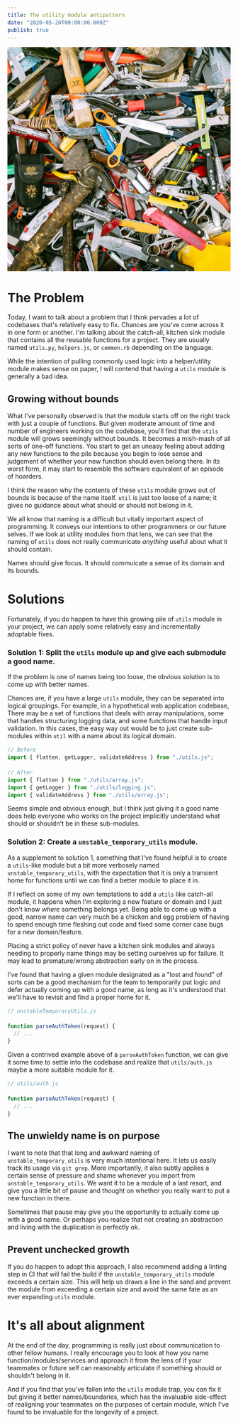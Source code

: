 ```yaml
---
title: The utility module antipattern
date: "2020-05-20T00:00:00.000Z"
publish: true
---
```


![Random tools](./banner.jpg)

# The Problem

Today, I want to talk about a problem that I think pervades a lot of codebases
that's relatively easy to fix. Chances are you've come across it in one form or
another. I'm talking about the catch-all, kitchen sink module that contains all
the reusable functions for a project. They are usually named `utils.py`,
`helpers.js`, or `common.rb` depending on the language.

While the intention of pulling commonly used logic into a helper/utility module
makes sense on paper, I will contend that having a `utils` module is generally a
bad idea.

## Growing without bounds

What I've personally observed is that the module starts off on the right track
with just a couple of functions. But given moderate amount of time and number of
engineers working on the codebase, you'll find that the `utils` module will
grows seemingly without bounds. It becomes a mish-mash of all sorts of one-off
functions. You start to get an uneasy feeling about adding any new functions to
the pile because you begin to lose sense and judgement of whether your new
function should even belong there. In its worst form, it may start to resemble
the software equivalent of an episode of hoarders.

I think the reason why the contents of these `utils` module grows out of bounds
is because of the name itself. `util` is just too loose of a name; it gives no
guidance about what should or should not belong in it.

We all know that naming is a difficult but vitally important aspect of
programming. It conveys our intentions to other programmers or our future
selves. If we look at utility modules from that lens, we can see that the naming
of `utils` does not really communicate _anything_ useful about what it should
contain.

Names should give focus. It should commuicate a sense of its domain and its
bounds.

# Solutions

Fortunately, if you do happen to have this growing pile of `utils` module in
your project, we can apply some relatively easy and incrementally adoptable
fixes.

### Solution 1: Split the `utils` module up and give each submodule a good name.

If the problem is one of names being too loose, the obvious solution is to come
up with better names.

Chances are, if you have a large `utils` module, they can be separated into
logical groupings. For example, in a hypothetical web application codebase,
There may be a set of functions that deals with array manipulations, some that
handles structuring logging data, and some functions that handle input
validation. In this cases, the easy way out would be to just create sub-modules
within `util` with a name about its logical domain.

```js
// Before
import { flatten, getLogger, validateAddress } from "./utils.js";

// After
import { flatten } from "./utils/array.js";
import { getLogger } from "./utils/logging.js";
import { validateAddress } from "./utils/array.js";
```

Seems simple and obvious enough, but I think just giving it a good name does
help everyone who works on the project implicitly understand what should or
shouldn't be in these sub-modules.

### Solution 2: Create a `unstable_temporary_utils` module.

As a supplement to solution 1, something that I've found helpful is to create a
`utils`-like module but a bit more verbosely named `unstable_temporary_utils`,
with the expectation that it is only a transient home for functions until we can
find a better module to place it in.

If I reflect on some of my own temptations to add a `utils` like catch-all
module, it happens when I'm exploring a new feature or domain and I just don't
know _where_ something belongs yet. Being able to come up with a good, narrow
name can very much be a chicken and egg problem of having to spend enough time
fleshing out code and fixed some corner case bugs for a new domain/feature.

Placing a strict policy of never have a kitchen sink modules and always needing
to properly name things may be setting ourselves up for failure. It may lead to
premature/wrong abstraction early on in the process.

I've found that having a given module designated as a "lost and found" of sorts
can be a good mechanism for the team to temporarily put logic and defer actually
coming up with a good name, as long as it's understood that we'll have to
revisit and find a proper home for it.

```js
// unstableTemporaryUtils.js

function parseAuthToken(request) {
  // ...
}
```

Given a contrived example above of a `parseAuthToken` function, we can give it
some time to settle into the codebase and realize that `utils/auth.js` maybe a
more suitable module for it.

```js
// utils/auth.js

function parseAuthToken(request) {
  // ...
}
```

## The unwieldy name is on purpose

I want to note that that long and awkward naming of `unstable_temporary_utils`
is very much intentional here. It lets us easily track its usage via `git grep`.
More importantly, it also subtly applies a certain sense of pressure and shame
whenever you import from `unstable_temporary_utils`. We want it to be a module
of a last resort, and give you a little bit of pause and thought on whether you
really want to put a new function in there.

Sometimes that pause may give you the opportunity to actually come up with a
good name. Or perhaps you realize that not creating an abstraction and living
with the duplication is perfectly ok.

## Prevent unchecked growth

If you do happen to adopt this approach, I also recommend adding a linting step
in CI that will fail the build if the `unstable_temporary_utils` module exceeds
a certain size. This will help us draws a line in the sand and prevent the
module from exceeding a certain size and avoid the same fate as an ever
expanding `utils` module.

# It's all about alignment

At the end of the day, programming is really just about communication to other
fellow humans. I really encourage you to look at how you name
function/modules/services and approach it from the lens of if your teammates or
future self can reasonably articulate if something should or shouldn't belong in
it.

And if you find that you've fallen into the `utils` module trap, you can fix it
but giving it better names/boundaries, which has the invaluable side-effect of
realigning your teammates on the purposes of certain module, which I've found to
be invaluable for the longevity of a project.
